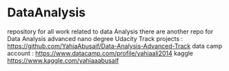 # DataAnalysis
repository for all work related to data Analysis
there are another repo for Data Analysis advanced nano degree Udacity Track projects : https://github.com/YahiaAbusaif/Data-Analysis-Advanced-Track
data camp account : https://www.datacamp.com/profile/yahiaali2014
kaggle https://www.kaggle.com/yahiaaabusaif
